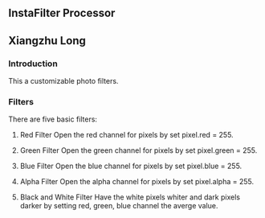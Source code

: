 ## InstaFilter Processor
## Xiangzhu Long

### Introduction

This a customizable photo filters. 

### Filters

There are five basic filters:

1. Red Filter
Open the red channel for pixels by set pixel.red = 255.

2. Green Filter
Open the green channel for pixels by set pixel.green = 255.

3. Blue Filter
Open the blue channel for pixels by set pixel.blue = 255.

4. Alpha Filter
Open the alpha channel for pixels by set pixel.alpha = 255.

5. Black and White Filter
Have the white pixels whiter and dark pixels darker by setting red, green, blue channel the averge value.

